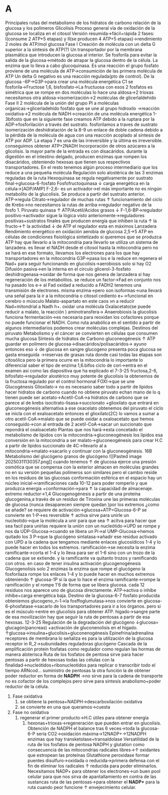 # A
Principales rutas del metabolismo de los hidratos de carbono
	relación de la glucosa y los polímeros 
Glicolisis
	Proceso general
		vía de oxidación de la glucosa se localiza en el citosol
		Versión resumida→fácil+rápida
			2 fases: I(consume 2 ATP+5 etapas) y II(se producen 4 ATP+5 etapas)→rendimiento 2 moles de ATP/mol glucosa
		Fase I
			Creación de molécula con un delta G superior a la síntesis de ATP(?)
			Un transportador por la membrana  plasmática  que introducen la glucosa al interior. Se fosforila para evitar la salida de la  glucosa→método de atrapar la glucosa dentro de la célula. La enzima que lo lleva a cabo glucoquinasa. Es  una reacción  el  grupo  fosfato  proviene de una molécula  de  ATP→consumición de las primera molécula de  ATP
			Un delta  G negativo es una  reacción regulada(pto de control).
			De la glucosa -6P→G3P→para crear una molécula energética C1 se fosforila→Fructose 1,6, bisfosfato→La fructuosa con  esos 2 fosfatos es  simétrica   que  se rompe en  dos moléculas
				lo hace una aldosa→2  trioxas necesitamos otra aldosa→isomerización→2 moléculas de glicerlaldehido
		Fase II
			2 molécula de 
				la unión del grupo PI a moléculas orǵanicas→glicerladehido  fosfato que  se une al grupo hidroxilo →reacción oxidativa→2 molécula de NADH→creación de  una molécula energética
				1-3bifosto
					que en la  siguiente  fase  creamos ATP debido a la ruptara por la ADP→fosforilación a través del sustrato.
					fosforilamos a  traves de sustrato
				isomerización
				deshidratación
					de la 8-9 un enlace de doble cadena debido a la pérdida de la molécula de agua
					con una reacción acoplado al  síntesis de ATP por ADP.
					La etapa 7 es una de las irreversible y la última es irreversible.
		conseguimos obtener ATP+2NADH
		Incorporación de otros azúcares a la glicolisis.
			la mayor parte de la entrada es con disacáridos.
				durante la digestión en el intestino delgado, producen enzimas que rompen los  disacáridos,  obteniendo hexosas  que  tienen sus respectivos transportadores.
				En el resto tenemos algún proceso intermediario que los reduce a una pequeña molécula
		Regulación
			solo alostérica de las 3 enzimas reguladas de la ruta
				Hexoquinasa
					se regula negativamente por sustrato final→glucosa-6-fosfato
				Fosfofructoquinasa
					↓ carga energética en la célula→[ADP/AMP]
					F-2,6- es un activador→el más importante
						no es ningún metabolito de la glucolisis. Se produce a partir del sustrato anterior.
					ATP→regula
					Citrato→regulador de muchas  rutas
						↑ funcionamiento  del  ciclo de Krebs→no necesitamos la rutas de  arriba→regulador negativo  de  la fosfo 1.
				Piruvato quinasa
					↑ ATP/Acetil/Acidos grasos
					↓ F-1,6-BP→regulador positivo→activador 
			sigue la lógica visto anteriomente→reguladores positivas+sustratos finales que producen energía que inhiben la ruta
			↑ la  fructo→↑ la actividad 
			↓  de  ATP el  regulador esta en máximos
			Lanzadera
		Rendimiento energético en oxidación aerobia de glucosa
			2,5→5 ATP
			en células de condiciones fisiológica sintetizado si  queremos que se produzca ATP hay que llevarlo a la mitocondria para llevarlo se utiliza un  sistema de lanzadera.
				es llevar el NADH desde el  citosol  hasta la mitocondria pero no se hará en ese formato, llevamos los electrones para los que hay transportadores en la mitocondria 
				G3P→pasa los e la reduce en 
				regenera el Nad+ para seguir funcionando en glucolisis→aerobiosis
				solo si hay O2
				Difusión pasiva→en la interna en el circulo glicerol-3-fosfato deshidrogenasa→oxidar de forma que nos genera de lanzadera si hay regeneración de los metabolitos.
					se  reduce un factor→Fad
				en conjunto nos ha pasado los e→ al Fad oxidad a reducido a FADH2 
				tenemos una transmisión de  electrones.
				misma enzima→pero son isoformas→una llevará una señal para la ir a la mitocondria o citosol cediento e+→funcional en cerebro o músculo
				Malato-aspartato
					en este caos vn a reducir Nad+mitondrial  a Nadh h+.
						oxidar una molécula Oxalacetato(se puede reducir a malato, la reacción )
						aminotransfera→
			Anaerobiosis
				la glucolisis funciona 
				fermentación→es necesaria para reoxidan  los cofactores porque no puede funcionar el NADH.
	Como ruta anabólica
		en el sentido a partir de algunos intermediarios podemos crear moléculas complejas.
Destinos del piruvato
	Metabolismo y el cáncer
		se convierten en células que consumen mucha glucosa
Síntesis de hidratos de Carbono
	gluconeogénesis
		↑ ATP guardar en polímero de glucosa→disacáridos/polisacáridos→
		ayuno entonces eso ↓ de glucosa en sangre 
		glucogeno presenta poca glucosa se gasta enseguida
		→reservas de grasas
		ruta donde casi todas las etapas son citosólica pero  la  primera ocurre en la mitocondria
		lo importante  lo diferencial saber el tipo de enzima 1,6.bifos
		ciclo de cori→entra en el examen así como las diapositiva que ha explicado el 7-3-25
			fructosa,2-6, bifosfato→regulador alostérico muy potente de glucolisis 
				la obtenemos de la fructosa 
			regulado por el control hormonal
		FOXI→que se une 
Glucogénesis
Glioxilato→ no es necesario saber todo
a partir de lípidos hacer hidratos de carbono
cuando no obtiene piruvato
echan mano de lo q tienen puede ser acetato→Acetil-CoA→a hidratos de carbono
que se parece al de krebs 
isocitrato-lisasa→succionato +glioxilato que entrará en gluconeogénesis
alternativa a ese oxacelato obtenemos  del piruvato
el ciclo se inicla con el exaloacetato entonces el glioxilato(2C) lo vamos a sumar a otro acetil-CoA→malato que se puede oxidar a oxaloacetato
que hemos conseguido→con al entrada de 2 acetil-CoA→sacar un succionato que repondrá el oxaloacetato
Plantas
	que nos hará→esta concetado el metabolismo de lípidos con la mitocondria→gluconeogénesis
		los lípidos esa conversión en la mitocondria a ser malato→gluconeogénesis para crear H.C a partir de lípidos
			succionato de 4C→llevarlo al a mitocondria→malato→sacarlo y continuar con la gluconeogénesis.
16B
Metabolismo del glucógeno
granos de glucógeno
![[Pasted image 20250311130357.png]]
	cuando tenemos ↑ de glucosa ejerce una presión osmótica que se compensa con la exterior 
		almacen en moléculas grandes no en su versión pequeñas
		polímeros son similares pero el cambio reside en los residuos de las glucosas
		conformación esférica en el espacio
		hay un núcleo inicial→ramificaciones cada 10-12 para poder romperlo y que produzca energía +conformación→para ↑ la capacidad de almacenaje.
		extremo reductor→1,4
Glucogenogénesis
	a partir de una proteína glucogenina,a través de un residuo de Tiroxina une las primeras moléculas de glucosa (nunca desaparecen siempre quedan )por los extremos
	¿como se añade?
		se requiere de activación→glucosa+ATP=Glucosa-6-P
			se convierte en 1-P→es reversible 
			↑ activa
				sirve para unirle un nucleotido→que la molécula a unir para que sea ↑ acitva para hacer que sea facil para unirlas requiere la unión con un nucleótido→UPD
				se rompe y nos da UDP-Glucosa→cuando se libera un Pi→al UMP-Glucosa→hemos quitado los 3 P→que la glucógeno sintatasa→añadir ese residuo activado con UPD a la cadena que tengamos mediante enlaces glucosídicos 1-4 y lo puede hacer en todos los extremos.
		ramificación→se necesita la enzima ramificante→corta el 1-4 y lo lleva para ser el 1-6 sino con un trozo de la cadena que se extiende. y la ramificante va quitanto trozos y ramificando con otros.
	en caso de tener insulina
		activación glucogenogénesis
Glucogenolisis
	solo 2 enzimas 
	la enzima que rompe el glucógeno la fosforilaza rompe los enlaces 1-4 y lo puede hacer en muchos extremos obteniendo ↑ glucosa-1P
	si la que lo hace el enzima ramificante→rompe la ramificación y el rompe 1'6 de forma que se libera glucosa. cada 12 residuos nos aparece uno de glucosa directamente.
ATP→activa o inhibe
	inhibe+carga energética baja.
Destino de la glucosa-6-7 fosfato producida
	obteniemos glucogeno_n-1→la fosffoglumutasa→nos convierte en glucosa-6-phosfatase→sacarlo de los transportadores para ir a los órganos.
	pero si es el músculo→entre en glucolisis para obtener ATP.
	higado→sangre
	parte de esa movilización hay que seguir la ruta de pentosas a partir de esa hexosas.
12-3-25
Regulación de la degradación del glucógeno
	↓glucosa= glucagón(pancreas) +activación de gluconenolisis en el hígado.
	↑glucosa→insulina+glucolisis+gluconenogénesis
Epinefrina/adrenalina
	receptores de membrana 
	lo señaliza es para la utilización de la glucosa
receptor in
R_2→subunidades reguladoras
glucógeno 
Cascada de la amplificación
	protein fosfatas como regulador
	como regulan las hormas de manera aloterisca
Ruta de los fosfatos de pentosa
	sirve para hacer pentosas a partir de hexosas
	todas las células
	con la finalidad→nucleótidos+ribonucleotidos para replicar o transcribir todo el tiempo ARNcod...
	suministro de pentosas 
	la otra función la de obtener poder reductor en forma de **NADPH**
		 →no sirve para la cadena de transporte no es cofactor de los complejos pero sirve para sintesís anabolismo+poder reductor de la célula.
1. Fase oxidativa
	1. se obtiene la pentosa+NADPH→descarboxilación oxidativa
	2. se convierte en una que queramos→cuesta 
2. Fase no oxidativa
	1. regenerar el primer producto→H.C útiles para obtener energía
		1. hexonas+trioxas→regeneración que pueden entrar en glucolisis.
Obtención  de NADPH
	el balance tras 6 veces→toda la glucosa-6-P sería CO2→oxidación máxima→12NADP+→12NADPH
	enzimas que hay  transketolase+transaldolase
Versatilidad de la ruta de los fosfatos de pentosa
NADPH y glutation
	como consecuencia de las mitocondrias  radicales libres→↑ oxidantes que estropean las proteínas
	Glutathione peroxidase formar puentes disulfuro→oxidada o reducida→primera defensa con el fin de eliminar los radicales
		↑ reducida para poder eliminarlos.
		Necesitamos NADP+ para obtener  los electrones→un buen pool celular para que nos  sirva de apantallamiento en contra de las sustancas
		ruta de  las pentosas→para  obtener el **NADP+** para la ruta
		cuando peor funcione ↑ envejecimiento celular.
